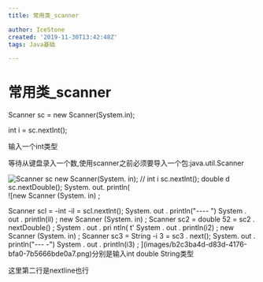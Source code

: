 ```yaml
---
title: 常用类_scanner

author: IceStone
created: '2019-11-30T13:42:48Z'
tags: Java基础

---
```


# 常用类_scanner

Scanner sc = new Scanner(System.in);

int i = sc.nextInt();

输入一个int类型

等待从键盘录入一个数,使用scanner之前必须要导入一个包:java.util.Scanner

![Scanner sc new Scanner(System. in); 
// int i 
sc.nextlnt(); 
double d sc.nextDoubIe(); 
System. out. println( ](images/8c86978a-9a77-44c7-a36b-1f499fb5bae0.png)![new Scanner (System. in) ; 

Scanner scl = 
-int -il = 
scl.nextlnt(); 
System. out . println("---- ") 
System . out . println(il) ; 
new Scanner (System. in) ; 
Scanner sc2 = 
double 52 = 
sc2 . nextDoubIe() ; 
System . out . pri ntln( t' 
System . out . printIn(i2) ; 
new Scanner (System. in) ; 
Scanner sc3 = 
String -i 3 = 
sc3 . next(); 
System. out . println("--- -") 
System . out . printIn(i3) ; ](images/b2c3ba4d-d83d-4176-bfa0-7b5666bde0a7.png)分别是输入int double String类型


这里第二行是nextline也行

